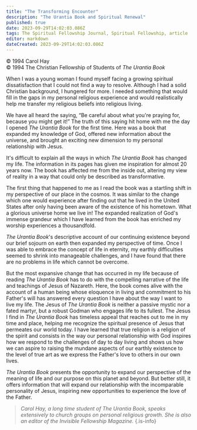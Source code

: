 ```yaml
---
title: "The Transforming Encounter"
description: "The Urantia Book and Spiritual Renewal"
published: true
date: 2023-09-29T14:02:03.086Z
tags: The Spiritual Fellowship Journal, Spiritual Fellowship, article
editor: markdown
dateCreated: 2023-09-29T14:02:03.086Z
---
```


<p class="v-card v-sheet theme--light gray lighten-3 px-2">© 1994 Carol Hay<br>© 1994 The Christian Fellowship of Students of <i>The Urantia Book</i></p>

When I was a young woman I found myself facing a growing spiritual dissatisfaction that I could not find a way to resolve. Although I had a solid Christian background, I hungered for more. I needed something that would fill in the gaps in my personal religious experience and would realistically help me transfer my religious beliefs into religious living.

We have all heard the saying, “Be careful about what you're praying for, because you might get it!” The truth of this saying hit home with me the day I opened _The Urantia Book_ for the first time. Here was a book that expanded my knowledge of God, offered new information about the universe, and brought an exciting new dimension to my personal relationship with Jesus.

It's difficult to explain all the ways in which _The Urantia Book_ has changed my life. The information in its pages has given me inspiration for almost 20 years now. The book has affected me from the inside out, altering my view of reality in a way that could only be described as transformative.

The first thing that happened to me as I read the book was a startling shift in my perspective of our place in the cosmos. It was similar to the change which one would experience after finding out that he lived in the United States after only having been aware of the existence of his hometown. What a glorious universe home we live in! The expanded realization of God's immense grandeur which I have learned from the book has enriched my worship experiences a thousandfold.

_The Urantia Book_'s descriptive account of our continuing existence beyond our brief sojourn on earth then expanded my perspective of time. Once I was able to embrace the concept of life in eternity, my earthly difficulties seemed to shrink into manageable challenges, and I have found that there are no problems in life which cannot be overcome.

But the most expansive change that has occurred in my life because of reading _The Urantia Book_ has to do with the compelling narrative of the life and teachings of Jesus of Nazareth. Here, the book comes alive with the account of a human being whose eloquence in living and commitment to his Father's will has answered every question I have about the way I want to live my life. The Jesus of _The Urantia Book_ is neither a passive mystic nor a fated martyr, but a robust Godman who engages life to its fullest. The Jesus I find in _The Urantia Book_ has timeless appeal that reaches out to me in my time and place, helping me recognize the spiritual presence of Jesus that permeates our world today. I have learned that true religion is a religion of the spirit and consists in the way our personal relationship with God inspires how we respond to the challenges of day to day living and shows us how we can aspire to raising the mundane aspects of our earthly existence to the level of true art as we express the Father's love to others in our own lives.

_The Urantia Book_ presents the opportunity to expand our perspective of the meaning of life and our purpose on this planet and beyond. But better still, it offers information that will expand our relationship with the incomparable personality of Jesus, inspiring new opportunities to experience the love of the Father.

> _Carol Hay, a long time student of _The Urantia Book_, speaks extensively to church groups on personal religious growth. She is also an editor of the Invisible Fellowship Magazine._
{.is-info}
